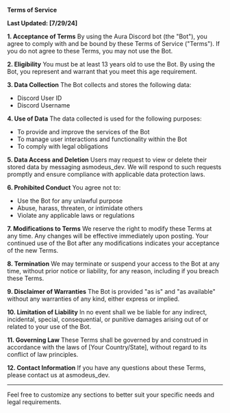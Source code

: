 **Terms of Service**

**Last Updated: [7/29/24]**

**1. Acceptance of Terms**
By using the Aura Discord bot (the "Bot"), you agree to comply with and be bound by these Terms of Service ("Terms"). If you do not agree to these Terms, you may not use the Bot.

**2. Eligibility**
You must be at least 13 years old to use the Bot. By using the Bot, you represent and warrant that you meet this age requirement.

**3. Data Collection**
The Bot collects and stores the following data:
- Discord User ID
- Discord Username

**4. Use of Data**
The data collected is used for the following purposes:
- To provide and improve the services of the Bot
- To manage user interactions and functionality within the Bot
- To comply with legal obligations

**5. Data Access and Deletion**
Users may request to view or delete their stored data by messaging asmodeus_dev. We will respond to such requests promptly and ensure compliance with applicable data protection laws.

**6. Prohibited Conduct**
You agree not to:
- Use the Bot for any unlawful purpose
- Abuse, harass, threaten, or intimidate others
- Violate any applicable laws or regulations

**7. Modifications to Terms**
We reserve the right to modify these Terms at any time. Any changes will be effective immediately upon posting. Your continued use of the Bot after any modifications indicates your acceptance of the new Terms.

**8. Termination**
We may terminate or suspend your access to the Bot at any time, without prior notice or liability, for any reason, including if you breach these Terms.

**9. Disclaimer of Warranties**
The Bot is provided "as is" and "as available" without any warranties of any kind, either express or implied.

**10. Limitation of Liability**
In no event shall we be liable for any indirect, incidental, special, consequential, or punitive damages arising out of or related to your use of the Bot.

**11. Governing Law**
These Terms shall be governed by and construed in accordance with the laws of [Your Country/State], without regard to its conflict of law principles.

**12. Contact Information**
If you have any questions about these Terms, please contact us at asmodeus_dev.

---

Feel free to customize any sections to better suit your specific needs and legal requirements.
